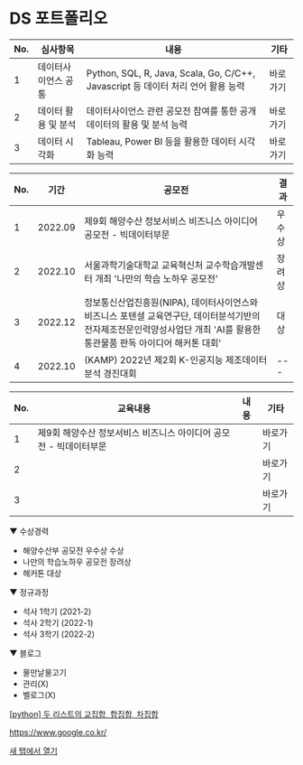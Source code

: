 # DS 포트폴리오

| No. | 심사항목 | 내용 | 기타 |
|----------|----------|----------|----------|
| 1  | 데이터사이언스 공통  | Python, SQL, R, Java, Scala, Go, C/C++, Javascript 등 데이터 처리 언어 활용 능력  | 바로가기 |
| 2 | 데이터 활용 및 분석  | 데이터사이언스 관련 공모전 참여를 통한 공개 데이터의 활용 및 분석 능력  | 바로가기 |
| 3 | 데이터 시각화  | Tableau, Power BI 등을 활용한 데이터 시각화 능력  | 바로가기 |


| No. | 기간 | 공모전 | 결과 |
|----------|----------|----------|----------|
| 1 | 2022.09 | 제9회 해양수산 정보서비스 비즈니스 아이디어 공모전 - 빅데이터부문 | 우수상 |
| 2 | 2022.10 | 서울과학기술대학교 교육혁신처 교수학습개발센터 개최  '나만의 학습 노하우 공모전'  | 장려상 |
| 3 | 2022.12 | 정보통신산업진흥원(NIPA), 데이터사이언스와 비즈니스 포텐셜 교육연구단, 데이터분석기반의 전자제조전문인력양성사업단 개최  'AI를 활용한 통관물품 판독 아이디어 해커톤 대회' | 대상 |
| 4 | 2022.10 | (KAMP) 2022년 제2회 K-인공지능 제조데이터 분석 경진대회 | --- |


| No. | 교육내용 | 내용 | 기타 |
|----------|----------|----------|----------|
| 1  | 제9회 해양수산 정보서비스 비즈니스 아이디어 공모전 - 빅데이터부문 |   | 바로가기 |
| 2 |   |   | 바로가기 |
| 3 |   |   | 바로가기 |



▼ 수상경력
- 해양수산부 공모전 우수상 수상
- 나만의 학습노하우 공모전 장려상
- 해커톤 대상

▼ 정규과정
- 석사 1학기 (2021-2)
- 석사 2학기 (2022-1)
- 석사 3학기 (2022-2)

▼ 블로그
- 물만날물고기 
- 관리(X)
- 벨로그(X)

<a href='https://lungfish.tistory.com/entry/python-%EB%91%90-%EB%A6%AC%EC%8A%A4%ED%8A%B8%EC%9D%98-%EA%B5%90%EC%A7%91%ED%95%A9-%ED%95%A9%EC%A7%91%ED%95%A9-%EC%B0%A8%EC%A7%91%ED%95%A9/" target="_blank">'>[python] 두 리스트의 교집합, 합집합, 차집합</a>

<a href="https://www.google.co.kr/" target="_blank"> https://www.google.co.kr/ </a>

<a href="https://www.google.com/" target="_blank">
  
<a href="https://www.google.com/" target="_blank">새 탭에서 열기</a>  
